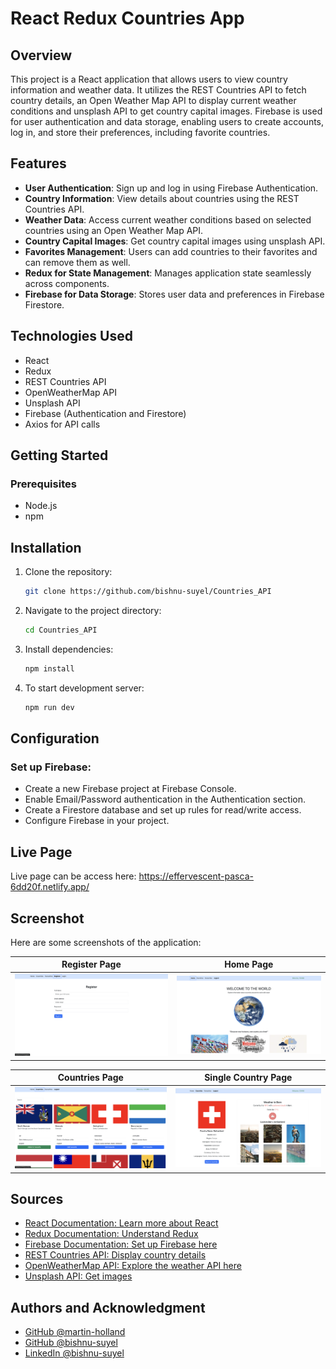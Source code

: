 # React Redux Countries App

## Overview

This project is a React application that allows users to view country information and weather data. It utilizes the REST Countries API to fetch country details, an Open Weather Map API to display current weather conditions and unsplash API to get country capital images. Firebase is used for user authentication and data storage, enabling users to create accounts, log in, and store their preferences, including favorite countries.

## Features

- **User Authentication**: Sign up and log in using Firebase Authentication.
- **Country Information**: View details about countries using the REST Countries API.
- **Weather Data**: Access current weather conditions based on selected countries using an Open Weather Map API.
- **Country Capital Images**: Get country capital images using unsplash API.
- **Favorites Management**: Users can add countries to their favorites and can remove them as well.
- **Redux for State Management**: Manages application state seamlessly across components.
- **Firebase for Data Storage**: Stores user data and preferences in Firebase Firestore.

## Technologies Used

- React
- Redux
- REST Countries API
- OpenWeatherMap API
- Unsplash API
- Firebase (Authentication and Firestore)
- Axios for API calls

## Getting Started

### Prerequisites

- Node.js
- npm

## Installation

1. Clone the repository:

   ```bash
   git clone https://github.com/bishnu-suyel/Countries_API
   ```

2. Navigate to the project directory:

    ```bash
    cd Countries_API
    ```

3. Install dependencies:

    ```bash
    npm install
    ```

4. To start development server:

    ```bash
    npm run dev
    ```

## Configuration

### Set up Firebase:

- Create a new Firebase project at Firebase Console.
- Enable Email/Password authentication in the Authentication section.
- Create a Firestore database and set up rules for read/write access.
- Configure Firebase in your project.

## Live Page
Live page can be access here: https://effervescent-pasca-6dd20f.netlify.app/

## Screenshot
Here are some screenshots of the application:

| Register Page            | Home Page                |
|--------------------------|--------------------------|
| ![Register Screenshot](src/assets/register-screenshot.png) | ![Home Screenshot](src/assets/home-screenshot.png) |

| Countries Page           | Single Country Page      |
|--------------------------|--------------------------|
| ![Countries Screenshot](src/assets/countries-screenshot.png) | ![Single Country Screenshot](src/assets/singleCountry-screenshot.png) |

## Sources
- [React Documentation: Learn more about React](https://react.dev/learn)
- [Redux Documentation: Understand Redux](https://redux.js.org/introduction/getting-started)
- [Firebase Documentation: Set up Firebase here](https://firebase.google.com/docs/)
- [REST Countries API: Display country details](https://restcountries.com/)
- [OpenWeatherMap API: Explore the weather API here](https://openweathermap.org/guide)
- [Unsplash API: Get images ](https://unsplash.com/documentation)

## Authors and Acknowledgment
- [GitHub @martin-holland](https://github.com/martin-holland)
- [GitHub @bishnu-suyel](https://github.com/bishnu-suyel)
- [LinkedIn @bishnu-suyel](https://www.linkedin.com/in/bishnu-suyel)


